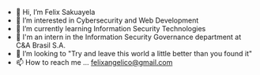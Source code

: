 - 👋 Hi, I’m Felix Sakuayela
- 👀 I’m interested in Cybersecurity and Web Development
- 🌱 I’m currently learning Information Security Technologies
- 🏢 I'm an intern in the Information Security Governance department at C&A Brasil S.A.
- 💞️ I’m looking to "Try and leave this world a little better than you found it"
- 📫 How to reach me ... felixangelico@gmail.com
